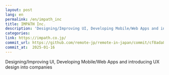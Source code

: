 ```yaml
---
layout: post
lang: en
permalink: /en/impath_inc
title: IMPATH Inc.
description: 'Designing/Improving UI, Developing Mobile/Web Apps and introducing UX design into companies'
categories: 
link: https://impath.co.jp/
commit_url: https://github.com/remote-jp/remote-in-japan/commit/cf8ada8eae0f29603e476cd235d4527e9ea268e4
commit_at:  2025-01-16
---
```


<p>Designing/Improving UI, Developing Mobile/Web Apps and introducing UX design into companies</p>
